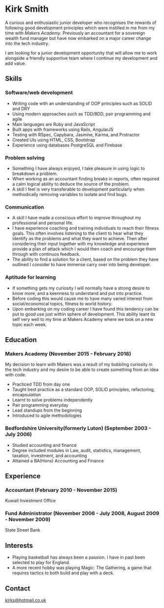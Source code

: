 # Kirk Smith

A curious and enthusiastic junior developer who recognises the rewards of following good development principles which were instilled in me from my time with *Makers Academy*.
Previously an accountant for a sovereign wealth fund manager but have now embarked on a major career change into the tech industry.

I am looking for a junior development opportunity that will allow me to work alongside a friendly supportive team where I continue my development and add value.

## Skills
### Software/web development
* Writing code with an understanding of OOP principles such as SOLID and DRY
* Using modern approaches such as TDD/BDD, pair programming and agile
* Main languages are Ruby and JavaScript
* Built apps with frameworks using Rails, AngularJS
* Testing with RSpec, Capybara, Jasmine, Karma, and Protractor
* Created UIs using HTML, CSS, Bootstrap
* Experience using databases PostgreSQL and Firebase

### Problem solving
* Something I have always enjoyed, I take pleasure in using logic to breakdown a problem.
* When working as an accountant finding breaks in reports, often required a calm logical ability to deduce the source of the problem.
* A skill I feel is very transferable to development particularly when methodically removing variables to isolate and find bugs.

### Communication
* A skill I have made a conscious effort to improve throughout my professional and personal life.
* I have experience coaching and training individuals to reach their fitness goals. This often involves listening to the client to hear what they identify as the problems and what they want to achieve. Then after considering their input together with my knowledge and experience provide a plan of attack which I would then coach and encourage them through with continuos feedback.
* The ability to find a solution for a client, based on the problem they have outlined I consider to have immense carry over into being developer.

### Aptitude for learning
* If something gets my curiosity I will normally have a strong desire to know more, and a keenness to understand and put into practice.
* Before coding this would cause me to have many varied interest from social/economical topics, fitness to world history.
* Upon embarking on my coding career I have found this tendency can be put to good use just within sphere of development. This ability leant its self very well to my time at Makers Academy where we took on a new topic each week.

## Education
### Makers Academy (November 2015 - February 2016)
My decision to learn with Makers was a result of my bubbling curiosity in the tech industry and my desire to be able to create something from an idea with code.
* Practiced TDD from day one
* Taught best practice as a standard OOP, SOLID principles, refactoring, encapsulation
* Learnt to solve problems independently
* Pair programming everyday
* Lead standups from the beginning
* Introduced to agile methodologies

### Bedfordshire University(formerly Luton) (September 2003 - July 2006)
* Studied accounting and finance
* Degree included modules in Law, audit, statistics, management, taxation, investment, and accounting
* Attained a BA(Hons) Accounting and Finance

## Experience
### Accountant (February 2010 - November 2015)
Kuwait Investment Office

### Fund Administrator (November 2006 - July 2008, August 2009 - November 2009)
State Street Bank

## Interests
* Playing basketball has always been a passion. I have in past been selected to play for England.
* A more recent hobby was playing Magic: The Gathering, a game that requires tactics to both build and play with a deck. 

## Contact
kirks@hotmail.co.uk
